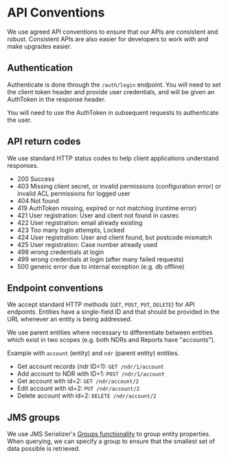 # API Conventions

We use agreed API conventions to ensure that our APIs are consistent and robust. Consistent APIs are also easier for developers to work with and make upgrades easier.

## Authentication

Authenticate is done through the `/auth/login` endpoint. You will need to set the client token header and provide user credentials, and will be given an AuthToken in the response header.

You will need to use the AuthToken in subsequent requests to authenticate the user.

## API return codes

We use standard HTTP status codes to help client applications understand responses.

- 200 Success
- 403 Missing client secret, or invalid permissions (configuration error) or invalid ACL permissions for logged user
- 404 Not found
- 419 AuthToken missing, expired or not matching (runtime error)
- 421 User registration: User and client not found in casrec
- 422 User registration: email already existing
- 423 Too many login attempts, Locked
- 424 User registration: User and client found, but postcode mismatch
- 425 User registration: Case number already used
- 498 wrong credentials at login
- 499 wrong credentials at login (after many failed requests)
- 500 generic error due to internal exception (e.g. db offline)

## Endpoint conventions

We accept standard HTTP methods (`GET`, `POST`, `PUT`, `DELETE`) for API endpoints. Entities have a single-field ID and that should be provided in the URL whenever an entity is being addressed.

We use parent entities where necessary to differentiate between entities which exist in two scopes (e.g. both NDRs and Reports have "accounts").

Example with `account` (entity) and `ndr` (parent entity) entities.

- Get account records (ndr ID=1): `GET /ndr/1/account`
- Add account to NDR with ID=1: `POST /ndr/1/account`
- Get account with id=2:  `GET /ndr/account/2`
- Edit account with id=2: `PUT /ndr/account/2`
- Delete account with id=2: `DELETE /ndr/account/2`

## JMS groups

We use JMS Serializer's [Groups functionality][jms-groups] to group entity properties. When querying, we can specify a group to ensure that the smallest set of data possible is retrieved.

[jms-groups]: https://jmsyst.com/libs/serializer/master/cookbook/exclusion_strategies#creating-different-views-of-your-objects

